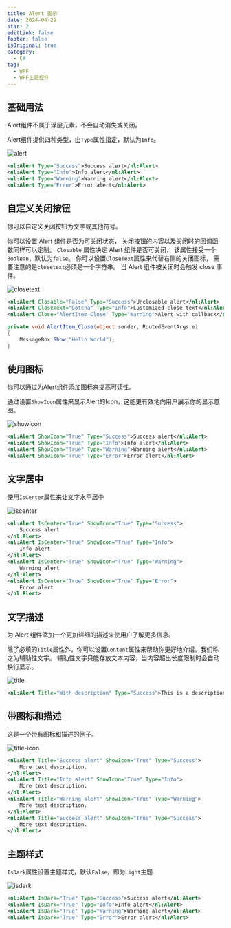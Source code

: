 ```yaml
---
title: Alert 提示
date: 2024-04-29
star: 2
editLink: false
footer: false
isOriginal: true
category:
  - C#
tag:
  - WPF
  - WPF主题控件
---
```


## 基础用法

Alert组件不属于浮层元素，不会自动消失或关闭。

Alert组件提供四种类型，由`Type`属性指定，默认为`Info`。

![alert](https://image.ilyl.life:8443/wpf-theme/alert/alert.png)

```xml
<nl:Alert Type="Success">Success alert</nl:Alert>
<nl:Alert Type="Info">Info alert</nl:Alert>
<nl:Alert Type="Warning">Warning alert</nl:Alert>
<nl:Alert Type="Error">Error alert</nl:Alert>
```

## 自定义关闭按钮

你可以自定义关闭按钮为文字或其他符号。

你可以设置 Alert 组件是否为可关闭状态， 关闭按钮的内容以及关闭时的回调函数同样可以定制。 `Closable` 属性决定 Alert 组件是否可关闭， 该属性接受一个`Boolean`，默认为`false`。 你可以设置`CloseText`属性来代替右侧的关闭图标， 需要注意的是`closetext`必须是一个字符串。 当 Alert 组件被关闭时会触发 close 事件。

![closetext](https://image.ilyl.life:8443/wpf-theme/alert/alert-closetext.gif)

```xml
<nl:Alert Closable="False" Type="Success">Unclosable alert</nl:Alert>
<nl:Alert CloseText="Gotcha" Type="Info">Customized close text</nl:Alert>
<nl:Alert Close="AlertItem_Close" Type="Warning">Alert with callback</nl:Alert>
```

```cs
private void AlertItem_Close(object sender, RoutedEventArgs e)
{
    MessageBox.Show("Hello World");
}
```

## 使用图标

你可以通过为Alert组件添加图标来提高可读性。

通过设置`ShowIcon`属性来显示Alert的Icon，这能更有效地向用户展示你的显示意图。

![showicon](https://image.ilyl.life:8443/wpf-theme/alert/alert-showicon.png)

```xml
<nl:Alert ShowIcon="True" Type="Success">Success alert</nl:Alert>
<nl:Alert ShowIcon="True" Type="Info">Info alert</nl:Alert>
<nl:Alert ShowIcon="True" Type="Warning">Warning alert</nl:Alert>
<nl:Alert ShowIcon="True" Type="Error">Error alert</nl:Alert>
```

## 文字居中

使用`IsCenter`属性来让文字水平居中

![iscenter](https://image.ilyl.life:8443/wpf-theme/alert/alert-iscenter.png)

```xml
<nl:Alert IsCenter="True" ShowIcon="True" Type="Success">
    Success alert
</nl:Alert>
<nl:Alert IsCenter="True" ShowIcon="True" Type="Info">
    Info alert
</nl:Alert>
<nl:Alert IsCenter="True" ShowIcon="True" Type="Warning">
    Warning alert
</nl:Alert>
<nl:Alert IsCenter="True" ShowIcon="True" Type="Error">
    Error alert
</nl:Alert>
```

## 文字描述

为 Alert 组件添加一个更加详细的描述来使用户了解更多信息。

除了必填的`Title`属性外，你可以设置`Content`属性来帮助你更好地介绍，我们称之为辅助性文字。 辅助性文字只能存放文本内容，当内容超出长度限制时会自动换行显示。

![title](https://image.ilyl.life:8443/wpf-theme/alert/alert-title.png)

```xml
<nl:Alert Title="With description" Type="Success">This is a description.</nl:Alert>
```

## 带图标和描述

这是一个带有图标和描述的例子。

![title-icon](https://image.ilyl.life:8443/wpf-theme/alert/alert-title-icon.png)

```xml
<nl:Alert Title="Success alert" ShowIcon="True" Type="Success">
    More text description.
</nl:Alert>
<nl:Alert Title="Info alert" ShowIcon="True" Type="Info">
    More text description.
</nl:Alert>
<nl:Alert Title="Warning alert" ShowIcon="True" Type="Warning">
    More text description.
</nl:Alert>
<nl:Alert Title="Success alert" ShowIcon="True" Type="Success">
    More text description.
</nl:Alert>
```

## 主题样式

`IsDark`属性设置主题样式，默认`False`，即为`Light`主题

![isdark](https://image.ilyl.life:8443/wpf-theme/alert/alert-isdark.png)

```xml
<nl:Alert IsDark="True" Type="Success">Success alert</nl:Alert>
<nl:Alert IsDark="True" Type="Info">Info alert</nl:Alert>
<nl:Alert IsDark="True" Type="Warning">Warning alert</nl:Alert>
<nl:Alert IsDark="True" Type="Error">Error alert</nl:Alert>
```
